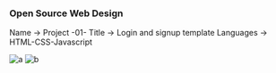 ###  Open Source Web Design

Name -> Project -01-
Title -> Login and signup template
Languages -> HTML-CSS-Javascript





![a](https://user-images.githubusercontent.com/40676074/42065038-a2337506-7b30-11e8-9a70-fd6d7d559952.jpg)
![b](https://user-images.githubusercontent.com/40676074/42065041-a404f35a-7b30-11e8-92d4-13d705e80323.jpg)

